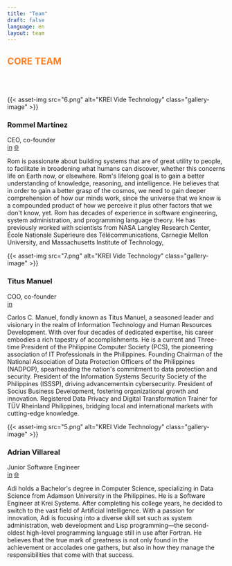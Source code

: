 ```yaml
---
title: "Team"
draft: false
language: en
layout: team
---
```

<section id="team-section-id">
  <div class="container">
    <section class="team-section">
      <div class="section-header">
        <h2 class="section-title" style="color: #FD8128; padding-bottom:50px;">CORE TEAM</h2>
      </div>
      <div class="team-grid1">
        <div class="team-member">
          {{< asset-img src="6.png" alt="KREI Vide Technology" class="gallery-image" >}}
          <div class="member-info">
            <h3 class="member-name">Rommel Martínez</h3>
            <span class="member-role">CEO, co-founder</span>
             <div class="social-icons">
              <a href="https://ph.linkedin.com/in/ebzzry"  target="blank" class="social-icon" title="LinkedIn">in</a> 
              <a href="https:///ebzzry.com"  target="blank" class="social-icon" title="Website">🌐</a>
            </div>
            <p class="member-bio">Rom is passionate about building systems that are of great utility to people, to facilitate in broadening what humans can discover, whether this concerns life on Earth now, or elsewhere. Rom's lifelong goal is to gain a better understanding of knowledge, reasoning, and intelligence. He believes that in order to gain a better grasp of the cosmos, we need to gain deeper comprehension of how our minds work, since the universe that we know is a compounded product of how we perceive it plus other factors that we don't know, yet. Rom has decades of experience in software engineering, system administration, and programming language theory. He has previously worked with scientists from NASA Langley Research Center, École Nationale Supérieure des Télécommunications, Carnegie Mellon University, and Massachusetts Institute of Technology,</p>
          </div>
        </div>
      </div> 
      <div class="team-grid1">
        <div class="team-member">
          {{< asset-img src="7.png" alt="KREI Vide Technology" class="gallery-image" >}}
          <div class="member-info">
            <h3 class="member-name">Titus Manuel</h3>
            <span class="member-role">COO, co-founder</span>
            <div class="social-icons">
              <a href="https://www.linkedin.com/in/titus-manuel-647a9029/?originalSubdomain=ph"  target="blank" class="social-icon" title="LinkedIn">in</a> 
            </div>
            <p class="member-bio">Carlos C. Manuel, fondly known as Titus Manuel, a seasoned leader and visionary in the realm of Information Technology and Human Resources Development. With over four decades of dedicated expertise, his career embodies a rich tapestry of accomplishments. He is a current and Three-time President of the Philippine Computer Society (PCS), the pioneering association of IT Professionals in the Philippines. Founding Chairman of the National Association of Data Protection Officers of the Philippines (NADPOP), spearheading the nation's commitment to data protection and security. President of the Information Systems Security Society of the Philippines (ISSSP), driving advancementsin cybersecurity. President of Socius Business Development, fostering organizational growth and innovation. Registered Data Privacy and Digital Transformation Trainer for TÜV Rheinland Philippines, bridging local and international markets with cutting-edge knowledge.</p>
          </div>
        </div>
      </div>
      <div class="team-grid1">
        <div class="team-member">
          {{< asset-img src="5.png" alt="KREI Vide Technology" class="gallery-image" >}}
          <div class="member-info">
            <h3 class="member-name">Adrian Villareal</h3>
            <span class="member-role">Junior Software Engineer</span>
            <div class="social-icons">
              <a href="https://www.linkedin.com/in/michael-adrian-villareal-9a344634a/"  target="blank" class="social-icon" title="LinkedIn">in</a> 
              <a href="https://eldriv.com"  target="blank" class="social-icon" title="Website">🌐</a>
            </div>
            <p class="member-bio">Adi holds a Bachelor's degree in Computer Science, specializing in Data Science from Adamson University in the Philippines. He is a Software Engineer at Krei Systems. After completing his college years, he decided to switch to the vast field of Artificial Intelligence. With a passion for innovation, Adi is focusing into a diverse skill set such as system administration, web development and Lisp programming—the second-oldest high-level programming language still in use after Fortran. He believes that the true mark of greatness is not only found in the achievement or accolades one gathers, but also in how they manage the responsibilities that come with that success.</p>
          </div>
        </div>
      </div>
    </section>
  </div>
</section>